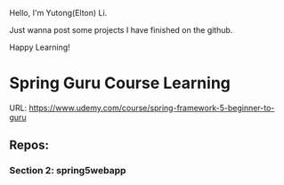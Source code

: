 Hello, I'm Yutong(Elton) Li.

Just wanna post some projects I have finished on the github.

Happy Learning!

# Spring Guru Course Learning 
URL: https://www.udemy.com/course/spring-framework-5-beginner-to-guru
## Repos: 
### Section 2: spring5webapp
